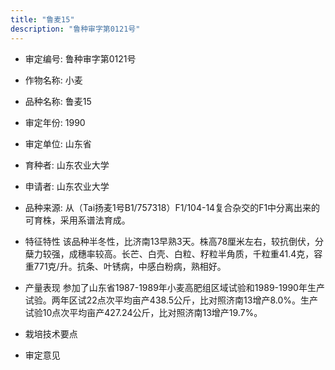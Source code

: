 ```yaml
---
title: "鲁麦15"
description: "鲁种审字第0121号"
---
```

* 审定编号:  鲁种审字第0121号

*  作物名称:  小麦

*  品种名称:  鲁麦15

*  审定年份:  1990

*  审定单位:  山东省

* 育种者:  山东农业大学

*  申请者:  山东农业大学

*  品种来源:  从（Tai扬麦1号B1/757318）F1/104-14复合杂交的F1中分离出来的可育株，采用系谱法育成。

*  特征特性
该品种半冬性，比济南13早熟3天。株高78厘米左右，较抗倒伏，分蘖力较强，成穗率较高。长芒、白壳、白粒、籽粒半角质，千粒重41.4克，容重771克/升。抗条、叶锈病，中感白粉病，熟相好。

*  产量表现
参加了山东省1987-1989年小麦高肥组区域试验和1989-1990年生产试验。两年区试22点次平均亩产438.5公斤，比对照济南13增产8.0%。生产试验10点次平均亩产427.24公斤，比对照济南13增产19.7%。

*  栽培技术要点


*  审定意见

